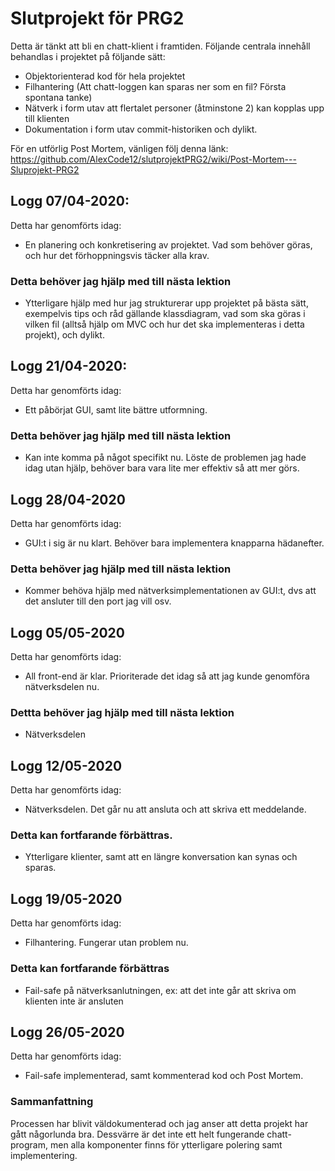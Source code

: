 # Slutprojekt för PRG2

Detta är tänkt att bli en chatt-klient i framtiden. Följande centrala innehåll behandlas i projektet på följande sätt:

* Objektorienterad kod för hela projektet
* Filhantering (Att chatt-loggen kan sparas ner som en fil? Första spontana tanke)
* Nätverk i form utav att flertalet personer (åtminstone 2) kan kopplas upp till klienten
* Dokumentation i form utav commit-historiken och dylikt.

För en utförlig Post Mortem, vänligen följ denna länk:
https://github.com/AlexCode12/slutprojektPRG2/wiki/Post-Mortem---Sluprojekt-PRG2

## Logg 07/04-2020:

Detta har genomförts idag:

* En planering och konkretisering av projektet. Vad som behöver göras, och hur det förhoppningsvis täcker alla krav.

### Detta behöver jag hjälp med till nästa lektion

* Ytterligare hjälp med hur jag strukturerar upp projektet på bästa sätt, exempelvis tips och råd gällande klassdiagram, vad som ska göras i vilken fil (alltså hjälp om MVC och hur det ska implementeras i detta projekt), och dylikt. 

## Logg 21/04-2020:

Detta har genomförts idag:

* Ett påbörjat GUI, samt lite bättre utformning.

### Detta behöver jag hjälp med till nästa lektion

* Kan inte komma på något specifikt nu. Löste de problemen jag hade idag utan hjälp, behöver bara vara lite mer effektiv så att mer görs. 

## Logg 28/04-2020

Detta har genomförts idag:

* GUI:t i sig är nu klart. Behöver bara implementera knapparna hädanefter.

### Detta behöver jag hjälp med till nästa lektion

* Kommer behöva hjälp med nätverksimplementationen av GUI:t, dvs att det ansluter till den port jag vill osv. 

## Logg 05/05-2020

Detta har genomförts idag:

* All front-end är klar. Prioriterade det idag så att jag kunde genomföra nätverksdelen nu.

### Dettta behöver jag hjälp med till nästa lektion

* Nätverksdelen

## Logg 12/05-2020

Detta har genomförts idag:

* Nätverksdelen. Det går nu att ansluta och att skriva ett meddelande.

### Detta kan fortfarande förbättras.

* Ytterligare klienter, samt att en längre konversation kan synas och sparas.

## Logg 19/05-2020

Detta har genomförts idag: 

* Filhantering. Fungerar utan problem nu.

### Detta kan fortfarande förbättras

* Fail-safe på nätverksanlutningen, ex: att det inte går att skriva om klienten inte är ansluten

## Logg 26/05-2020

Detta har genomförts idag:

* Fail-safe implementerad, samt kommenterad kod och Post Mortem.

### Sammanfattning

Processen har blivit väldokumenterad och jag anser att detta projekt har gått någorlunda bra. Dessvärre är det inte ett helt fungerande chatt-program, men alla komponenter finns för ytterligare polering samt implementering.
